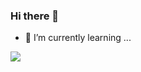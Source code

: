 ### Hi there 👋


- 🌱 I’m currently learning ...
<img src="https://img.shields.io/badge/github-181717?style=flat-square&logo=Github&logoColor=white"/>

